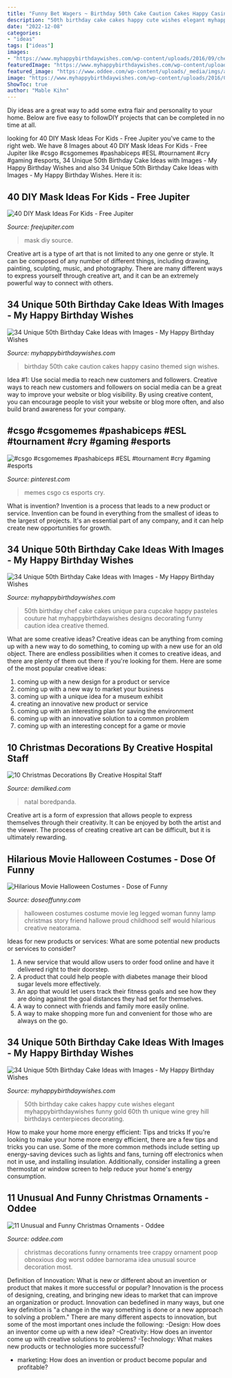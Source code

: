 ```yaml
---
title: "Funny Bet Wagers ~ Birthday 50th Cake Caution Cakes Happy Casino Themed Sign Wishes"
description: "50th birthday cake cakes happy cute wishes elegant myhappybirthdaywishes funny gold 60th th unique wine grey hill birthdays centerpieces decorating"
date: "2022-12-08"
categories:
- "ideas"
tags: ["ideas"]
images:
- "https://www.myhappybirthdaywishes.com/wp-content/uploads/2016/09/chef-50th-birthday-cakes-for-men.jpg"
featuredImage: "https://www.myhappybirthdaywishes.com/wp-content/uploads/2016/09/grey-and-black-cute-50th-birthday-cakes-for-men.jpg"
featured_image: "https://www.oddee.com/wp-content/uploads/_media/imgs/articles2/a97280_cm4.jpg"
image: "https://www.myhappybirthdaywishes.com/wp-content/uploads/2016/09/caution-50th-birthday-cakes-for-men.jpg"
ShowToc: true
author: "Mable Kihn"
---
```



Diy ideas are a great way to add some extra flair and personality to your home. Below are five easy to followDIY projects that can be completed in no time at all.

	

		
looking for 40 DIY Mask Ideas For Kids - Free Jupiter you've came to the right web. We have 8 Images about 40 DIY Mask Ideas For Kids - Free Jupiter like #csgo #csgomemes #pashabiceps #ESL #tournament #cry #gaming #esports, 34 Unique 50th Birthday Cake Ideas with Images - My Happy Birthday Wishes and also 34 Unique 50th Birthday Cake Ideas with Images - My Happy Birthday Wishes. Here it is:
		
    
## 40 DIY Mask Ideas For Kids - Free Jupiter

<img loading=lazy src="http://www.freejupiter.com/wp-content/uploads/2019/02/DIY-Mask-Ideas-For-Kids-2.jpg" onerror="this.onerror=null;this.src='https://tse2.mm.bing.net/th?id=OIP.aOYTCCMTEUWgJHxgqhyRSQHaRC&amp;pid=15.1';" alt="40 DIY Mask Ideas For Kids - Free Jupiter">

_Source: freejupiter.com_

>mask diy source. 

	

Creative art is a type of art that is not limited to any one genre or style. It can be composed of any number of different things, including drawing, painting, sculpting, music, and photography. There are many different ways to express yourself through creative art, and it can be an extremely powerful way to connect with others.

    
## 34 Unique 50th Birthday Cake Ideas With Images - My Happy Birthday Wishes

<img loading=lazy src="https://www.myhappybirthdaywishes.com/wp-content/uploads/2016/09/caution-50th-birthday-cakes-for-men.jpg" onerror="this.onerror=null;this.src='https://tse2.mm.bing.net/th?id=OIP.iSFguwtYI18ac-mBzTaCdQHaFj&amp;pid=15.1';" alt="34 Unique 50th Birthday Cake Ideas with Images - My Happy Birthday Wishes">

_Source: myhappybirthdaywishes.com_

>birthday 50th cake caution cakes happy casino themed sign wishes. 

	

Idea #1: Use social media to reach new customers and followers.
Creative ways to reach new customers and followers on social media can be a great way to improve your website or blog visibility. By using creative content, you can encourage people to visit your website or blog more often, and also build brand awareness for your company.

    
## #csgo #csgomemes #pashabiceps #ESL #tournament #cry #gaming #esports

<img loading=lazy src="https://i.pinimg.com/736x/9c/98/ee/9c98eec67718fe6fc1209be055710336.jpg" onerror="this.onerror=null;this.src='https://tse4.mm.bing.net/th?id=OIP.53XeFBN1GJ1LTF6mWYiI_gHaJQ&amp;pid=15.1';" alt="#csgo #csgomemes #pashabiceps #ESL #tournament #cry #gaming #esports">

_Source: pinterest.com_

>memes csgo cs esports cry. 

	

What is invention?
Invention is a process that leads to a new product or service. Invention can be found in everything from the smallest of ideas to the largest of projects. It's an essential part of any company, and it can help create new opportunities for growth.

    
## 34 Unique 50th Birthday Cake Ideas With Images - My Happy Birthday Wishes

<img loading=lazy src="https://www.myhappybirthdaywishes.com/wp-content/uploads/2016/09/chef-50th-birthday-cakes-for-men.jpg" onerror="this.onerror=null;this.src='https://tse4.mm.bing.net/th?id=OIP.woHJD2sHukEIL2ecnT4A2AHaJe&amp;pid=15.1';" alt="34 Unique 50th Birthday Cake Ideas with Images - My Happy Birthday Wishes">

_Source: myhappybirthdaywishes.com_

>50th birthday chef cake cakes unique para cupcake happy pasteles couture hat myhappybirthdaywishes designs decorating funny caution idea creative themed. 

	

What are some creative ideas?
Creative ideas can be anything from coming up with a new way to do something, to coming up with a new use for an old object. There are endless possibilities when it comes to creative ideas, and there are plenty of them out there if you're looking for them. Here are some of the most popular creative ideas: 
1. coming up with a new design for a product or service 
2. coming up with a new way to market your business 
3. coming up with a unique idea for a museum exhibit 
4. creating an innovative new product or service 
5. coming up with an interesting plan for saving the environment 
6. coming up with an innovative solution to a common problem 
7. coming up with an interesting concept for a game or movie 

    
## 10 Christmas Decorations By Creative Hospital Staff

<img loading=lazy src="https://www.demilked.com/magazine/wp-content/uploads/2015/12/christmas-holiday-hospital-decorations-fb.jpg" onerror="this.onerror=null;this.src='https://tse2.mm.bing.net/th?id=OIP.aDI9SDhGCwtFThzVk8hdBwHaD4&amp;pid=15.1';" alt="10 Christmas Decorations By Creative Hospital Staff">

_Source: demilked.com_

>natal boredpanda. 

	

Creative art is a form of expression that allows people to express themselves through their creativity. It can be enjoyed by both the artist and the viewer. The process of creating creative art can be difficult, but it is ultimately rewarding.

    
## Hilarious Movie Halloween Costumes - Dose Of Funny

<img loading=lazy src="https://www.doseoffunny.com/wp-content/uploads/2014/09/movie-halloween-costumes-funny-1.jpg" onerror="this.onerror=null;this.src='https://tse4.mm.bing.net/th?id=OIP.fjzTKMWlAN8Su0RdkVhDzgHaMY&amp;pid=15.1';" alt="Hilarious Movie Halloween Costumes - Dose of Funny">

_Source: doseoffunny.com_

>halloween costumes costume movie leg legged woman funny lamp christmas story friend hallowe proud childhood self would hilarious creative neatorama. 

	

Ideas for new products or services: What are some potential new products or services to consider?
1. A new service that would allow users to order food online and have it delivered right to their doorstep.
2. A product that could help people with diabetes manage their blood sugar levels more effectively.
3. An app that would let users track their fitness goals and see how they are doing against the goal distances they had set for themselves.
4. A way to connect with friends and family more easily online.
5. A way to make shopping more fun and convenient for those who are always on the go.

    
## 34 Unique 50th Birthday Cake Ideas With Images - My Happy Birthday Wishes

<img loading=lazy src="https://www.myhappybirthdaywishes.com/wp-content/uploads/2016/09/grey-and-black-cute-50th-birthday-cakes-for-men.jpg" onerror="this.onerror=null;this.src='https://tse4.mm.bing.net/th?id=OIP.CQoWSCqhZJQWowpT7Rgu1QHaKE&amp;pid=15.1';" alt="34 Unique 50th Birthday Cake Ideas with Images - My Happy Birthday Wishes">

_Source: myhappybirthdaywishes.com_

>50th birthday cake cakes happy cute wishes elegant myhappybirthdaywishes funny gold 60th th unique wine grey hill birthdays centerpieces decorating. 

	

How to make your home more energy efficient: Tips and tricks
If you're looking to make your home more energy efficient, there are a few tips and tricks you can use. Some of the more common methods include setting up energy-saving devices such as lights and fans, turning off electronics when not in use, and installing insulation. Additionally, consider installing a green thermostat or window screen to help reduce your home's energy consumption.

    
## 11 Unusual And Funny Christmas Ornaments - Oddee

<img loading=lazy src="https://www.oddee.com/wp-content/uploads/_media/imgs/articles2/a97280_cm4.jpg" onerror="this.onerror=null;this.src='https://tse1.mm.bing.net/th?id=OIP.wTNCW-QDqyofq7EIxc3Y6AAAAA&amp;pid=15.1';" alt="11 Unusual and Funny Christmas Ornaments - Oddee">

_Source: oddee.com_

>christmas decorations funny ornaments tree crappy ornament poop obnoxious dog worst oddee barnorama idea unusual source decoration most. 

	

Definition of Innovation: What is new or different about an invention or product that makes it more successful or popular?
Innovation is the process of designing, creating, and bringing new ideas to market that can improve an organization or product. Innovation can bedefined in many ways, but one key definition is "a change in the way something is done or a new approach to solving a problem." 
There are many different aspects to innovation, but some of the most important ones include the following: 
-Design: How does an inventor come up with a new idea? 
-Creativity: How does an inventor come up with creative solutions to problems? 
-Technology: What makes new products or technologies more successful? 
- marketing: How does an invention or product become popular and profitable?

